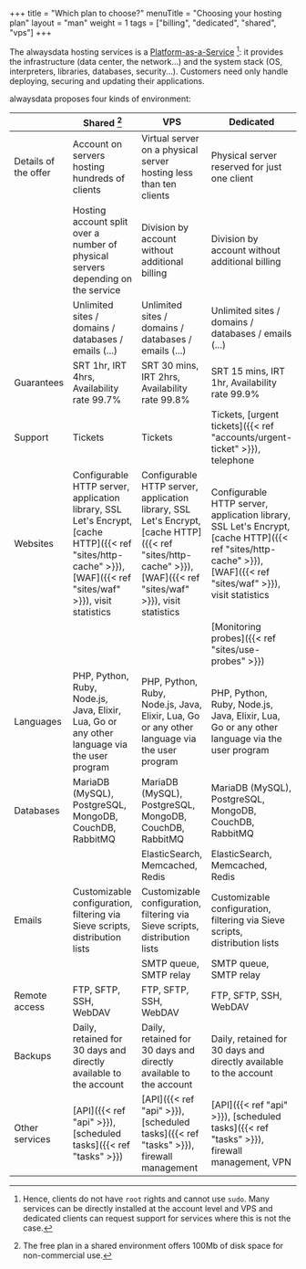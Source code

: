 +++
title = "Which plan to choose?"
menuTitle = "Choosing your hosting plan"
layout = "man"
weight = 1
tags = ["billing", "dedicated", "shared", "vps"]
+++

The alwaysdata hosting services is a [Platform-as-a-Service](https://en.wikipedia.org/wiki/Platform_as_a_service) [^1]: it provides the infrastructure (data center, the network...) and the system stack (OS, interpreters, libraries, databases, security...). Customers need only handle deploying, securing and updating their applications.

alwaysdata proposes four kinds of environment:

||Shared [^2]|VPS|Dedicated|Gold|
|--- |--- |--- |--- |--- |
|Details of the offer|Account on servers hosting hundreds of clients|Virtual server on a physical server hosting less than ten clients|Physical server reserved for just one client|Physical server reserved for one redundant client in another datacenter|
||Hosting account split over a number of physical servers depending on the service|Division by account without additional billing|Division by account without additional billing|Division by account without additional billing|
||Unlimited sites / domains / databases / emails (...)|Unlimited sites / domains / databases / emails (...)|Unlimited sites / domains / databases / emails (...)|Unlimited sites / domains / databases / emails (...)|
|Guarantees|SRT 1hr, IRT 4hrs, Availability rate 99.7%|SRT 30 mins, IRT 2hrs, Availability rate 99.8%|SRT 15 mins, IRT 1hr, Availability rate 99.9%|SRT 15 mins, IRT 1hr, Availability rate 99.99%|
|Support|Tickets|Tickets|Tickets, [urgent tickets]({{< ref "accounts/urgent-ticket" >}}), telephone|Tickets, [urgent tickets]({{< ref "accounts/urgent-ticket" >}}), telephone|
|Websites|Configurable HTTP server, application library, SSL Let's Encrypt, [cache HTTP]({{< ref "sites/http-cache" >}}), [WAF]({{< ref "sites/waf" >}}), visit statistics|Configurable HTTP server, application library, SSL Let's Encrypt, [cache HTTP]({{< ref "sites/http-cache" >}}), [WAF]({{< ref "sites/waf" >}}), visit statistics|Configurable HTTP server, application library, SSL Let's Encrypt, [cache HTTP]({{< ref "sites/http-cache" >}}), [WAF]({{< ref "sites/waf" >}}), visit statistics|Configurable HTTP server, application library, SSL Let's Encrypt, [cache HTTP]({{< ref "sites/http-cache" >}}), [WAF]({{< ref "sites/waf" >}}), visit statistics|
||||[Monitoring probes]({{< ref "sites/use-probes" >}})|[Monitoring probes]({{< ref "sites/use-probes" >}})|
|Languages|PHP, Python, Ruby, Node.js, Java, Elixir, Lua, Go or any other language via the user program|PHP, Python, Ruby, Node.js, Java, Elixir, Lua, Go or any other language via the user program|PHP, Python, Ruby, Node.js, Java, Elixir, Lua, Go or any other language via the user program|PHP, Python, Ruby, Node.js, Java, Elixir, Lua, Go or any other language via the user program|
|Databases|MariaDB (MySQL), PostgreSQL, MongoDB, CouchDB, RabbitMQ|MariaDB (MySQL), PostgreSQL, MongoDB, CouchDB, RabbitMQ|MariaDB (MySQL), PostgreSQL, MongoDB, CouchDB, RabbitMQ|MariaDB (MySQL), PostgreSQL, MongoDB, CouchDB, RabbitMQ|
|||ElasticSearch, Memcached, Redis|ElasticSearch, Memcached, Redis|ElasticSearch, Memcached, Redis|
|Emails|Customizable configuration, filtering via Sieve scripts, distribution lists|Customizable configuration, filtering via Sieve scripts, distribution lists|Customizable configuration, filtering via Sieve scripts, distribution lists|Customizable configuration, filtering via Sieve scripts, distribution lists|
|||SMTP queue, SMTP relay|SMTP queue, SMTP relay|SMTP queue, SMTP relay|
|Remote access|FTP, SFTP, SSH, WebDAV|FTP, SFTP, SSH, WebDAV|FTP, SFTP, SSH, WebDAV|FTP, SFTP, SSH, WebDAV|
|Backups|Daily, retained for 30 days and directly available to the account|Daily, retained for 30 days and directly available to the account|Daily, retained for 30 days and directly available to the account|Daily, retained for 30 days and directly available to the account|
|Other services|[API]({{< ref "api" >}}), [scheduled tasks]({{< ref "tasks" >}})|[API]({{< ref "api" >}}), [scheduled tasks]({{< ref "tasks" >}}), firewall management|[API]({{< ref "api" >}}), [scheduled tasks]({{< ref "tasks" >}}), firewall management, VPN|[API]({{< ref "api" >}}), [scheduled tasks]({{< ref "tasks" >}}), firewall management, VPN|

[^1]: Hence, clients do not have `root` rights and cannot use `sudo`. Many services can be directly installed at the account level and VPS and dedicated clients can request support for services where this is not the case.
[^2]: The free plan in a shared environment offers 100Mb of disk space for non-commercial use.
